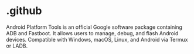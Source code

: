 # .github
Android Platform Tools is an official Google software package containing ADB and Fastboot. It allows users to manage, debug, and flash Android devices. Compatible with Windows, macOS, Linux, and Android via Termux or LADB.  
